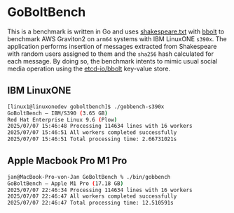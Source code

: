 # GoBoltBench

This is a benchmark is written in Go and uses [shakespeare.txt](https://gist.github.com/blakesanie/dde3a2b7e698f52f389532b4b52bc254) with [bbolt](https://github.com/etcd-io/bbolt) to benchmark AWS Graviton2 on `arm64` systems with IBM LinuxONE `s390x`. The application performs insertion of messages extracted from Shakespeare with random users assigned to them and the `sha256` hash calculated for each message. By doing so, the benchmark intents to mimic usual social media operation using the [etcd-io/bbolt](https://github.com/etcd-io/bbolt) key-value store.

## IBM LinuxONE

```bash
[linux1@linuxonedev goboltbench]$ ./gobbench-s390x
GoBoltBench — IBM/S390 (3.65 GB)
Red Hat Enterprise Linux 9.6 (Plow)
2025/07/07 15:46:48 Processing 114634 lines with 16 workers
2025/07/07 15:46:51 All workers completed successfully
2025/07/07 15:46:51 Total processing time: 2.66731021s
```

## Apple Macbook Pro M1 Pro

```bash
jan@MacBook-Pro-von-Jan GoBoltBench % ./bin/gobbench
GoBoltBench — Apple M1 Pro (17.18 GB)
2025/07/07 22:46:34 Processing 114634 lines with 16 workers
2025/07/07 22:46:47 All workers completed successfully
2025/07/07 22:46:47 Total processing time: 12.510591s
```